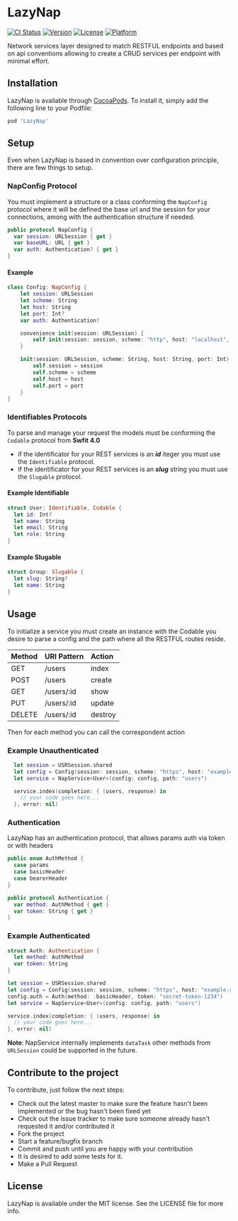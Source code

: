 # LazyNap

[![CI Status](http://img.shields.io/travis/3zcurdia/LazyNap.svg?style=flat)](https://travis-ci.org/3zcurdia/LazyNap)
[![Version](https://img.shields.io/cocoapods/v/LazyNap.svg?style=flat)](http://cocoapods.org/pods/LazyNap)
[![License](https://img.shields.io/cocoapods/l/LazyNap.svg?style=flat)](http://cocoapods.org/pods/LazyNap)
[![Platform](https://img.shields.io/cocoapods/p/LazyNap.svg?style=flat)](http://cocoapods.org/pods/LazyNap)

Network services layer designed to match RESTFUL endpoints and based on api conventions allowing to create a CRUD services per endpoint with minimal effort.

## Installation

LazyNap is available through [CocoaPods](http://cocoapods.org). To install
it, simply add the following line to your Podfile:

```ruby
pod 'LazyNap'
```

## Setup

Even when LazyNap is based in convention over configuration principle, there are few things to setup.

### NapConfig Protocol

You must implement a structure or a class conforming the `NapConfig`  protocol where
it will be defined the base url and the session for your connections, among with the authentication structure
if needed.

```swift
public protocol NapConfig {
  var session: URLSession { get }
  var baseURL: URL { get }
  var auth: Authentication? { get }
}
```

#### Example

```swift
class Config: NapConfig {
    let session: URLSession
    let scheme: String
    let host: String
    let port: Int?
    var auth: Authentication?

    convenience init(session: URLSession) {
        self.init(session: session, scheme: "http", host: "localhost", port: 3000)
    }

    init(session: URLSession, scheme: String, host: String, port: Int) {
        self.session = session
        self.scheme = scheme
        self.host = host
        self.port = port
    }
}
```

### Identifiables Protocols

To parse and manage your request the models must be conforming the `Codable`  protocol from **Swfit 4.0**
- if the identificator for your REST services is an ***id*** iteger you must use the `Identifiable`  protocol.
- If the identificator for your REST services is  an  ***slug*** string you must use the `Slugable` protocol.

#### Example Identifiable

```swift
struct User: Identifiable, Codable {
  let id: Int?
  let name: String
  let email: String
  let role: String
}
```

#### Example Slugable

```swift
struct Group: Slugable {
  let slug: String?
  let name: String
}
```

## Usage

To initialize a service you must create an instance with the Codable you desire
to parse a config and the path where all the RESTFUL routes reside.


|   Method   |   URI Pattern   |   Action   |
|:-----------|:--------------- |:-----------|
| GET        |    /users       |  index     |
| POST       |    /users       |  create    |
| GET        |    /users/:id   |  show      |
| PUT        |    /users/:id   |  update    |
| DELETE     |    /users/:id   |  destroy   |


Then for each method you can call the correspondent action

### Example Unauthenticated

```swift
  let session = USRSession.shared
  let config = Config(session: session, scheme: "https", host: "example.com", port: 8080)
  let service = NapService<User>(config: config, path: "users")  

  service.index(completion: { (users, response) in
    // your code goes here...
  }, error: nil)
```

### Authentication

LazyNap has an authentication protocol, that allows params auth via token or with headers

```swift
public enum AuthMethod {
  case params
  case basicHeader
  case bearerHeader
}

public protocol Authentication {
  var method: AuthMethod { get }
  var token: String { get }
}
```

### Example Authenticated

```swift
struct Auth: Authentication {
  let method: AuthMethod
  var token: String
}
```

```swift
let session = USRSession.shared
let config = Config(session: session, scheme: "https", host: "example.com", port: 8080)
config.auth = Auth(method: .basicHeader, token: "secret-token-1234")
let service = NapService<User>(config: config, path: "users")  

service.index(completion: { (users, response) in
  // your code goes here...
}, error: nil)
```

**Note**: NapService internally implements `dataTask` other methods from `URLSession`  could be supported in the future.

## Contribute to the project

To contribute, just follow the next steps:

* Check out the latest master to make sure the feature hasn't been implemented or the bug hasn't been fixed yet
* Check out the issue tracker to make sure someone already hasn't requested it and/or contributed it
* Fork the project
* Start a feature/bugfix branch
* Commit and push until you are happy with your contribution
* It is desired to add some tests for it.
* Make a Pull Request

## License

LazyNap is available under the MIT license. See the LICENSE file for more info.
